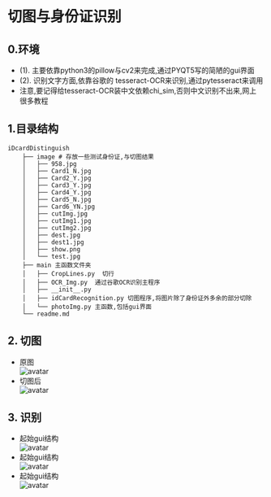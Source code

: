 # 切图与身份证识别
## 0.环境
* (1). 主要依靠python3的pillow与cv2来完成,通过PYQT5写的简陋的gui界面
* (2). 识别文字方面,依靠谷歌的 tesseract-OCR来识别,通过pytesseract来调用
* 注意,要记得给tesseract-OCR装中文依赖chi_sim,否则中文识别不出来,网上很多教程

## 1.目录结构
```
iDcardDistinguish
    ├── image # 存放一些测试身份证,与切图结果
    │   ├── 958.jpg
    │   ├── Card1_N.jpg
    │   ├── Card2_Y.jpg
    │   ├── Card3_Y.jpg
    │   ├── Card4_Y.jpg
    │   ├── Card5_N.jpg
    │   ├── Card6_YN.jpg
    │   ├── cutImg.jpg
    │   ├── cutImg1.jpg
    │   ├── cutImg2.jpg
    │   ├── dest.jpg
    │   ├── dest1.jpg
    │   ├── show.png
    │   └── test.jpg
    ├── main 主函数文件夹
    │   ├── CropLines.py  切行
    │   ├── OCR_Img.py  通过谷歌OCR识别主程序
    │   ├── __init__.py
    │   ├── idCardRecognition.py 切图程序,将图片除了身份证外多余的部分切除
    │   └── photoImg.py 主函数,包括gui界面
    └── readme.md
```
## 2. 切图
* 原图\
![avatar](https://github.com/JianhaoXie/iDcardDistinguish/blob/master/image/Card6_YN.jpg)
* 切图后\
![avatar](https://github.com/JianhaoXie/iDcardDistinguish/blob/master/image/dest.jpg)


## 3. 识别
* 起始gui结构\
![avatar](https://github.com/JianhaoXie/iDcardDistinguish/blob/master/image/gui1.png)
* 起始gui结构\
![avatar](https://github.com/JianhaoXie/iDcardDistinguish/blob/master/image/gui2.png)
* 起始gui结构\
![avatar](https://github.com/JianhaoXie/iDcardDistinguish/blob/master/image/gui3.png)